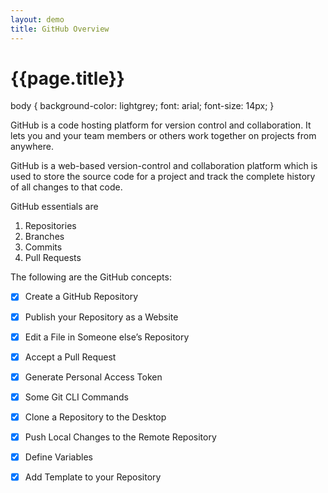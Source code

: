 ```yaml
---
layout: demo
title: GitHub Overview
---
```


# {{page.title}}

body {
	background-color: lightgrey;
	font: arial;
	font-size: 14px;
}

<p> GitHub is a code hosting platform for version control and collaboration. It lets you and your team members or others work together on projects from anywhere.</p>

<p> GitHub is a web-based version-control and collaboration platform which is used to store the source code for a project and track the complete history of all changes to that code. </p>

<p> GitHub essentials are </p>

1. Repositories
2. Branches
3. Commits
4. Pull Requests

<p> The following are the GitHub concepts: </p>

- [x] Create a GitHub Repository
- [x] Publish your Repository as a Website
- [x] Edit a File in Someone else’s Repository
- [x] Accept a Pull Request
- [x] Generate Personal Access Token
- [x] Some Git CLI Commands
- [x] Clone a Repository to the Desktop
- [x] Push Local Changes to the Remote Repository
- [x] Define Variables
- [x] Add Template to your Repository

